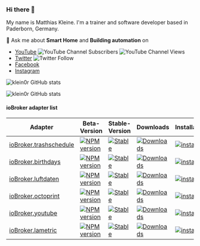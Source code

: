 ### Hi there 👋

My name is Matthias Kleine. I'm a trainer and software developer based in Paderborn, Germany.

💬 Ask me about **Smart Home** and **Building automation** on

- [YouTube](https://www.youtube.com/c/Hausautomatisierung-com/videos) ![YouTube Channel Subscribers](https://img.shields.io/youtube/channel/subscribers/UCRDCsZvUg75Bibp9qYbHivw?style=plastic) ![YouTube Channel Views](https://img.shields.io/youtube/channel/views/UCRDCsZvUg75Bibp9qYbHivw?style=plastic)
- [Twitter](https://twitter.com/haus_automation) ![Twitter Follow](https://img.shields.io/twitter/follow/haus_automation?style=plastic)
- [Facebook](https://www.facebook.com/HausAutomatisierungCom/)
- [Instagram](https://www.instagram.com/haus_automation/)

![klein0r GitHub stats](https://github-readme-stats.vercel.app/api?username=klein0r&show_icons=true&theme=dark)

![klein0r GitHub stats](https://github-readme-stats.vercel.app/api/top-langs/?username=klein0r&hide=perl&theme=dark)

#### ioBroker adapter list

| Adapter                                                                     | Beta-Version                                                                                                                   | Stable-Version                                                                                                          | Downloads                                                                                                                      | Installations                                                                                                                    |
|-----------------------------------------------------------------------------|--------------------------------------------------------------------------------------------------------------------------------|-------------------------------------------------------------------------------------------------------------------------|--------------------------------------------------------------------------------------------------------------------------------|----------------------------------------------------------------------------------------------------------------------------------|
| [ioBroker.trashschedule](https://github.com/klein0r/ioBroker.trashschedule) | [![NPM version](http://img.shields.io/npm/v/iobroker.trashschedule.svg)](https://www.npmjs.com/package/iobroker.trashschedule) | [![Stable](http://iobroker.live/badges/trashschedule-stable.svg)](http://iobroker.live/badges/trashschedule-stable.svg) | [![Downloads](https://img.shields.io/npm/dm/iobroker.trashschedule.svg)](https://www.npmjs.com/package/iobroker.trashschedule) | [![installed](http://iobroker.live/badges/trashschedule-installed.svg)](http://iobroker.live/badges/trashschedule-installed.svg) |
| [ioBroker.birthdays](https://github.com/klein0r/ioBroker.birthdays)         | [![NPM version](http://img.shields.io/npm/v/iobroker.birthdays.svg)](https://www.npmjs.com/package/iobroker.birthdays)         | [![Stable](http://iobroker.live/badges/birthdays-stable.svg)](http://iobroker.live/badges/birthdays-stable.svg)         | [![Downloads](https://img.shields.io/npm/dm/iobroker.birthdays.svg)](https://www.npmjs.com/package/iobroker.birthdays)         | [![installed](http://iobroker.live/badges/birthdays-installed.svg)](http://iobroker.live/badges/birthdays-installed.svg)         |
| [ioBroker.luftdaten](https://github.com/klein0r/ioBroker.luftdaten)         | [![NPM version](http://img.shields.io/npm/v/iobroker.luftdaten.svg)](https://www.npmjs.com/package/iobroker.luftdaten)         | [![Stable](http://iobroker.live/badges/luftdaten-stable.svg)](http://iobroker.live/badges/luftdaten-stable.svg)         | [![Downloads](https://img.shields.io/npm/dm/iobroker.luftdaten.svg)](https://www.npmjs.com/package/iobroker.luftdaten)         | [![installed](http://iobroker.live/badges/luftdaten-installed.svg)](http://iobroker.live/badges/luftdaten-installed.svg)         |
| [ioBroker.octoprint](https://github.com/klein0r/ioBroker.octoprint)         | [![NPM version](http://img.shields.io/npm/v/iobroker.octoprint.svg)](https://www.npmjs.com/package/iobroker.octoprint)         | [![Stable](http://iobroker.live/badges/octoprint-stable.svg)](http://iobroker.live/badges/octoprint-stable.svg)         | [![Downloads](https://img.shields.io/npm/dm/iobroker.octoprint.svg)](https://www.npmjs.com/package/iobroker.octoprint)         | [![installed](http://iobroker.live/badges/octoprint-installed.svg)](http://iobroker.live/badges/octoprint-installed.svg)         |
| [ioBroker.youtube](https://github.com/klein0r/ioBroker.youtube)             | [![NPM version](http://img.shields.io/npm/v/iobroker.youtube.svg)](https://www.npmjs.com/package/iobroker.youtube)             | [![Stable](http://iobroker.live/badges/youtube-stable.svg)](http://iobroker.live/badges/youtube-stable.svg)             | [![Downloads](https://img.shields.io/npm/dm/iobroker.youtube.svg)](https://www.npmjs.com/package/iobroker.youtube)             | [![installed](http://iobroker.live/badges/youtube-installed.svg)](http://iobroker.live/badges/youtube-installed.svg)             |
| [ioBroker.lametric](https://github.com/klein0r/ioBroker.lametric)           | [![NPM version](http://img.shields.io/npm/v/iobroker.lametric.svg)](https://www.npmjs.com/package/iobroker.lametric)           | [![Stable](http://iobroker.live/badges/lametric-stable.svg)](http://iobroker.live/badges/lametric-stable.svg)           | [![Downloads](https://img.shields.io/npm/dm/iobroker.lametric.svg)](https://www.npmjs.com/package/iobroker.lametric)           | [![installed](http://iobroker.live/badges/lametric-installed.svg)](http://iobroker.live/badges/lametric-installed.svg)           |
